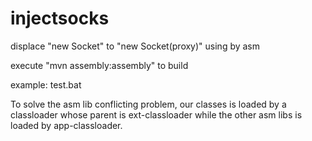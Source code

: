 # injectsocks
displace "new Socket" to "new Socket(proxy)" using by asm

execute "mvn assembly:assembly" to build

example: test.bat

To solve the asm lib conflicting problem, our classes is loaded by a classloader whose parent is ext-classloader while the other asm libs is loaded by app-classloader.
